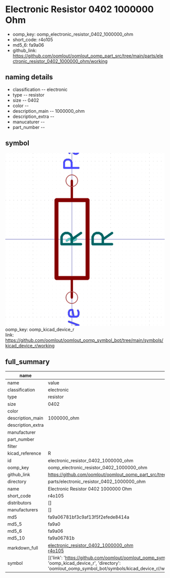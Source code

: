 # Electronic Resistor 0402 1000000 Ohm

  
* oomp_key: oomp_electronic_resistor_0402_1000000_ohm 
* short_code: r4o105
* md5_6: fa9a06  
* github_link: https://github.com/oomlout/oomlout_oomp_part_src/tree/main/parts/electronic_resistor_0402_1000000_ohm/working  
## naming details
* classification -- electronic
* type -- resistor
* size -- 0402
* color -- 
* description_main -- 1000000_ohm
* description_extra -- 
* manucaturer -- 
* part_number -- 



## symbol

![](symbol/0/working/working_600.png)  
oomp_key: oomp_kicad_device_r  
link: https://github.com/oomlout/oomlout_oomp_symbol_bot/tree/main/symbols/kicad_device_r/working  


## full_summary
| name | value | 
| --- | --- | 
| name | value | 
| classification | electronic | 
| type | resistor | 
| size | 0402 | 
| color |  | 
| description_main | 1000000_ohm | 
| description_extra |  | 
| manufacturer |  | 
| part_number |  | 
| filter |  | 
| kicad_reference | R | 
| id | electronic_resistor_0402_1000000_ohm | 
| oomp_key | oomp_electronic_resistor_0402_1000000_ohm | 
| github_link | https://github.com/oomlout/oomlout_oomp_part_src/tree/main/parts/electronic_resistor_0402_1000000_ohm/working | 
| directory | parts/electronic_resistor_0402_1000000_ohm | 
| name | Electronic Resistor 0402 1000000 Ohm | 
| short_code | r4o105 | 
| distributors | [] | 
| manufacturers | [] | 
| md5 | fa9a06781bf3c9af13f5f2efede8414a | 
| md5_5 | fa9a0 | 
| md5_6 | fa9a06 | 
| md5_10 | fa9a06781b | 
| markdown_full | [electronic_resistor_0402_1000000_ohm](https://github.com/oomlout/oomlout_oomp_part_src/tree/main/parts/electronic_resistor_0402_1000000_ohm/working)<br>[r4o105](https://github.com/oomlout/oomlout_oomp_part_src/tree/main/parts/electronic_resistor_0402_1000000_ohm/working)<br> | 
| symbol | [{'link': 'https://github.com/oomlout/oomlout_oomp_symbol_bot/tree/main/symbols/kicad_device_r', 'oomp_key': 'oomp_kicad_device_r', 'directory': 'oomlout_oomp_symbol_bot/symbols/kicad_device_r//working/working.kicad_sym'}] | 
